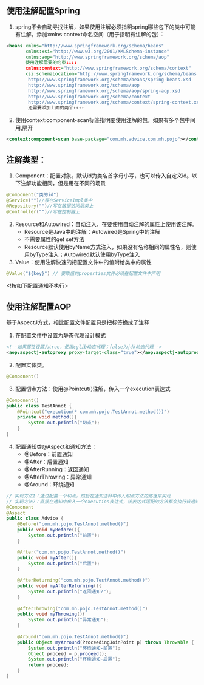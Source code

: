 ## 使用注解配置Spring
1. spring不会自动寻找注解，如果使用注解必须指明spring哪些包下的类中可能有注解。添加xmlns:context命名空间（用于指明有注解的包）：
```xml
<beans xmlns="http://www.springframework.org/schema/beans"
       xmlns:xsi="http://www.w3.org/2001/XMLSchema-instance"
       xmlns:aop="http://www.springframework.org/schema/aop"
       使用注解需要的约束↓↓↓↓
       xmlns:context="http://www.springframework.org/schema/context"
       xsi:schemaLocation="http://www.springframework.org/schema/beans
        http://www.springframework.org/schema/beans/spring-beans.xsd
        http://www.springframework.org/schema/aop
        http://www.springframework.org/schema/aop/spring-aop.xsd
        http://www.springframework.org/schema/context
        http://www.springframework.org/schema/context/spring-context.xsd">
        还需要添加上面的两个↑↑↑↑
```
2. 使用context:component-scan标签指明要使用注解的包，如果有多个包中间用,隔开
```xml
<context:component-scan base-package="com.mh.advice,com.mh.pojo"></context:component-scan>
```

## 注解类型：
1. Component：配置对象。默认id为类名首字母小写，也可以传入自定义id。以下注解功能相同，但是用在不同的场景
```java
@Component("类的id")
@Service("")//写在ServiceImpl类中
@Repository("")//写在数据访问层类上
@Controller("")//写在控制器上
```
2. Resource和Autowired：自动注入，在要使用自动注解的属性上使用该注解。
    * Resource是Java中的注解；Autowired是Spring中的注解
    * 不需要属性的get set方法
    * Resource默认使用byName方式注入，如果没有名称相同的属性名，则使用byType注入；Autowired默认使用byType注入
3. Value：使用注解快速的把配置文件中的值附给类中的属性
```java
@Value("${key}") // 要取值的properties文件必须在配置文件中声明
```


<!按如下配置通知不执行>
## 使用注解配置AOP
基于AspectJ方式，相比配置文件配置只是把标签换成了注释
1. 在配置文件中设置为静态代理设计模式
```xml
<!--如果属性设置为true，使用cglib动态代理；false为jdk动态代理-->
<aop:aspectj-autoproxy proxy-target-class="true"></aop:aspectj-autoproxy>
```
2. 配置实体类。
```java
@Component()
```
3. 配置切点方法：使用@Pointcut()注解，传入一个execution表达式
```java
@Component()
public class TestAnnot {
    @Pointcut("execution(* com.mh.pojo.TestAnnot.method())")
    private void method(){
        System.out.println("切点");
    }
}
```
4. 配置通知类@Aspect和通知方法：
	* @Before：前置通知
	* @After：后置通知 
	* @AfterRunning：返回通知
	* @AfterThrowing：异常通知
	* @Around：环绕通知
```java
// 实现方法1：通过配置一个切点，然后在通知注释中传入切点方法的路径来实现
// 实现方法2：直接在通知中传入一个execution表达式，该表达式适配的方法都会执行该通知
@Component
@Aspect
public class Advice {
    @Before("com.mh.pojo.TestAnnot.method()")
    public void myBefore(){
        System.out.println("前置");
    }

    @After("com.mh.pojo.TestAnnot.method()")
    public void myAfter(){
        System.out.println("后置");
    }
    
    @AfterReturning("com.mh.pojo.TestAnnot.method()")
    public void myAfterReturning(){
        System.out.println("返回通知2");
    }
    
    @AfterThrowing("com.mh.pojo.TestAnnot.method()")
    public void myThrowing(){
        System.out.println("异常通知");
    }
    
    @Around("com.mh.pojo.TestAnnot.method()")
    public Object myArround(ProceedingJoinPoint p) throws Throwable {
        System.out.println("环绕通知-前置");
        Object proceed = p.proceed();
        System.out.println("环绕通知-后置");
        return proceed;
    }
}
```